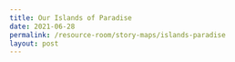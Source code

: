 ```yaml
---
title: Our Islands of Paradise
date: 2021-06-28
permalink: /resource-room/story-maps/islands-paradise
layout: post
---
```

